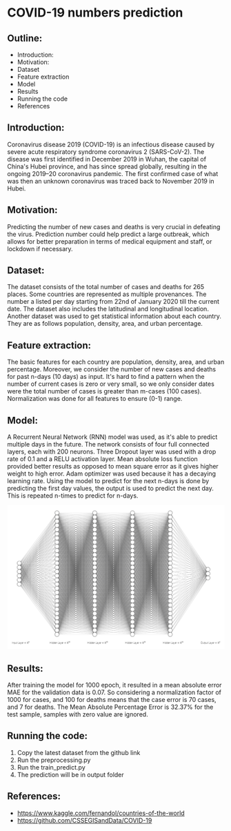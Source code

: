# COVID-19 numbers prediction


## Outline:
* Introduction:
* Motivation:
* Dataset
* Feature extraction
* Model
* Results
* Running the code
* References



## Introduction:
Coronavirus disease 2019 (COVID-19) is an infectious disease caused by severe acute respiratory syndrome coronavirus 2 (SARS-CoV-2). The disease was first identified in December 2019 in Wuhan, the capital of China's Hubei province, and has since spread globally, resulting in the ongoing 2019–20 coronavirus pandemic. The first confirmed case of what was then an unknown coronavirus was traced back to November 2019 in Hubei.

## Motivation:
Predicting the number of new cases and deaths is very crucial in defeating the virus. Prediction number could help predict a large outbreak, which allows for better preparation in terms of medical equipment and staff, or lockdown if necessary.


## Dataset:
The dataset consists of the total number of cases and deaths for 265 places. Some countries are represented as multiple provenances. The number a listed per day starting from 22nd of January 2020 till the current date. The dataset also includes the latitudinal and longitudinal location. Another dataset was used to get statistical information about each country. They are as follows population, density, area, and urban percentage.


## Feature extraction:
The basic features for each country are population, density, area, and urban percentage. Moreover, we consider the number of new cases and deaths for past n-days (10 days) as input. It's hard to find a pattern when the number of current cases is zero or very small, so we only consider dates were the total number of cases is greater than m-cases (100 cases). Normalization was done for all features to ensure (0-1) range.


## Model:
A Recurrent Neural Network (RNN) model was used, as it's able to predict multiple days in the future. The network consists of four full connected layers, each with 200 neurons. Three Dropout layer was used with a drop rate of 0.1 and a RELU activation layer. Mean absolute loss function provided better results as opposed to mean square error as it gives higher weight to high error. Adam optimizer was used because it has a decaying learning rate.  Using the model to predict for the next n-days is done by predicting the first day values, the output is used to predict the next day. This is repeated n-times to predict for n-days.

![FC](FCNN.PNG)


## Results:
After training the model for 1000 epoch, it resulted in a mean absolute error MAE for the validation data is 0.07. So considering a normalization factor of 1000 for cases, and 100 for deaths means that the case error is 70 cases, and 7 for deaths.  The Mean Absolute Percentage Error is 32.37% for the test sample, samples with zero value are ignored.

## Running the code:
1. Copy the latest dataset from the github link
2. Run the preprocessing.py
3. Run the train_predict.py
4. The prediction will be in output folder


## References:
- https://www.kaggle.com/fernandol/countries-of-the-world
- https://github.com/CSSEGISandData/COVID-19

